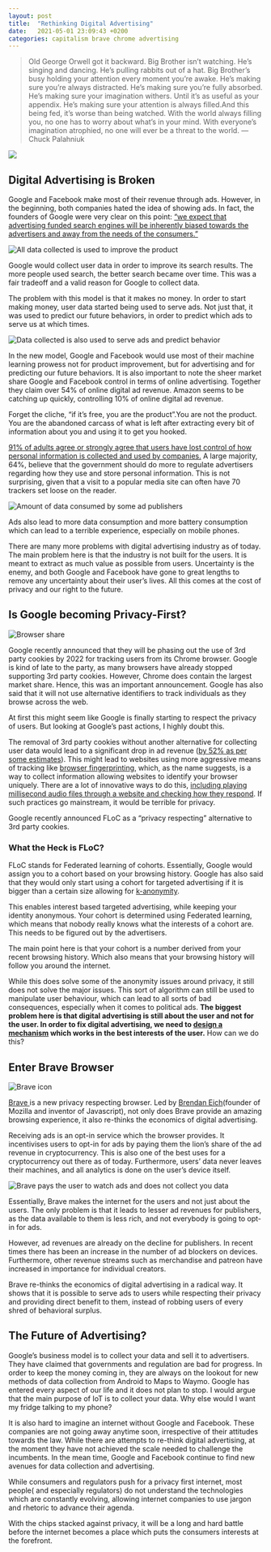 ```yaml
---
layout: post
title:  "Rethinking Digital Advertising"
date:   2021-05-01 23:09:43 +0200
categories: capitalism brave chrome advertising
---
```


>  Old George Orwell got it backward. Big Brother isn’t watching. He’s singing and dancing. He’s pulling rabbits out of a hat. Big Brother’s busy holding your attention every moment you’re awake. He’s making sure you’re always distracted. He’s making sure you’re fully absorbed. He’s making sure your imagination withers. Until it’s as useful as your appendix. He’s making sure your attention is always filled.And this being fed, it’s worse than being watched. With the world always filling you, no one has to worry about what’s in your mind. With everyone’s imagination atrophied, no one will ever be a threat to the world. — Chuck Palahniuk

![](/assets/surveillance_cap/cap1.jpg)

## Digital Advertising is Broken

Google and Facebook make most of their revenue through ads. However, in the beginning, both companies hated the idea of showing ads. In fact, the founders of Google were very clear on this point: [“we expect that advertising funded search engines will be inherently biased towards the advertisers and away from the needs of the consumers.”](http://infolab.stanford.edu/~backrub/google.html)

![All data collected is used to improve the product](/assets/surveillance_cap/cap2.png)

Google would collect user data in order to improve its search results. The more people used search, the better search became over time. This was a fair tradeoff and a valid reason for Google to collect data.

The problem with this model is that it makes no money. In order to start making money, user data started being used to serve ads. Not just that, it was used to predict our future behaviors, in order to predict which ads to serve us at which times.

![Data collected is also used to serve ads and predict behavior](/assets/surveillance_cap/cap3.png)

In the new model, Google and Facebook would use most of their machine learning prowess not for product improvement, but for advertising and for predicting our future behaviors. It is also important to note the sheer market share Google and Facebook control in terms of online advertising. Together they claim over 54% of online digital ad revenue. Amazon seems to be catching up quickly, controlling 10% of online digital ad revenue.

Forget the cliche, “if it’s free, you are the product”.You are not the product. You are the abandoned carcass of what is left after extracting every bit of information about you and using it to get you hooked.

[91% of adults agree or strongly agree that users have lost control of how personal information is collected and used by companies.](https://www.pewresearch.org/fact-tank/2016/09/21/the-state-of-privacy-in-america/) A large majority, 64%, believe that the government should do more to regulate advertisers regarding how they use and store personal information. This is not surprising, given that a visit to a popular media site can often have 70 trackers set loose on the reader.

![Amount of data consumed by some ad publishers](/assets/surveillance_cap/extra_data.png)

Ads also lead to more data consumption and more battery consumption which can lead to a terrible experience, especially on mobile phones.

There are many more problems with digital advertising industry as of today. The main problem here is that the industry is not built for the users. It is meant to extract as much value as possible from users. Uncertainty is the enemy, and both Google and Facebook have gone to great lengths to remove any uncertainty about their user’s lives. All this comes at the cost of privacy and our right to the future.

## Is Google becoming Privacy-First?

![Browser share](/assets/surveillance_cap/browser_share.png)

Google recently announced that they will be phasing out the use of 3rd party cookies by 2022 for tracking users from its Chrome browser. Google is kind of late to the party, as many browsers have already stopped supporting 3rd party cookies. However, Chrome does contain the largest market share. Hence, this was an important announcement. Google has also said that it will not use alternative identifiers to track individuals as they browse across the web.

At first this might seem like Google is finally starting to respect the privacy of users. But looking at Google’s past actions, I highly doubt this.

The removal of 3rd party cookies without another alternative for collecting user data would lead to a significant drop in ad revenue ([by 52% as per some estimates](https://www.blog.google/products/chrome/building-a-more-private-web)). This might lead to websites using more aggressive means of tracking like [browser fingerprinting](https://en.wikipedia.org/wiki/Device_fingerprint#Browser_fingerprint), which, as the name suggests, is a way to collect information allowing websites to identify your browser uniquely. There are a lot of innovative ways to do this, [including playing millisecond audio files through a website and checking how they respond](https://fingerprintjs.com/blog/audio-fingerprinting/). If such practices go mainstream, it would be terrible for privacy.

Google recently announced FLoC as a “privacy respecting” alternative to 3rd party cookies.

### What the Heck is FLoC?

FLoC stands for Federated learning of cohorts. Essentially, Google would assign you to a cohort based on your browsing history. Google has also said that they would only start using a cohort for targeted advertising if it is bigger than a certain size allowing for [k-anonymity](https://en.wikipedia.org/wiki/K-anonymity#:~:text=The%20concept%20of%20k%2Danonymity,subjects%20of%20the%20data%20cannot).

This enables interest based targeted advertising, while keeping your identity anonymous. Your cohort is determined using Federated learning, which means that nobody really knows what the interests of a cohort are. This needs to be figured out by the advertisers.

The main point here is that your cohort is a number derived from your recent browsing history. Which also means that your browsing history will follow you around the internet.

While this does solve some of the anonymity issues around privacy, it still does not solve the major issues. This sort of algorithm can still be used to manipulate user behaviour, which can lead to all sorts of bad consequences, especially when it comes to political ads. **The biggest problem here is that digital advertising is still about the user and not for the user. In order to fix digital advertising, we need to [design a mechanism](https://en.wikipedia.org/wiki/Mechanism_design#:~:text=Mechanism%20design%20is%20a%20field,settings%2C%20where%20players%20act%20rationally.) which works in the best interests of the user.** How can we do this?

## Enter Brave Browser

![Brave icon](/assets/surveillance_cap/brave.png)

[Brave ](https://brave.com/)is a new privacy respecting browser. Led by [Brendan Eich](https://en.wikipedia.org/wiki/Brendan_Eich)(founder of Mozilla and inventor of Javascript), not only does Brave provide an amazing browsing experience, it also re-thinks the economics of digital advertising.

Receiving ads is an opt-in service which the browser provides. It incentivises users to opt-in for ads by paying them the lion’s share of the ad revenue in cryptocurrency. This is also one of the best uses for a cryptocurrency out there as of today. Furthermore, users’ data never leaves their machines, and all analytics is done on the user’s device itself.

![Brave pays the user to watch ads and does not collect you data](/assets/surveillance_cap/cap4.png)

Essentially, Brave makes the internet for the users and not just about the users. The only problem is that it leads to lesser ad revenues for publishers, as the data available to them is less rich, and not everybody is going to opt-in for ads.

However, ad revenues are already on the decline for publishers. In recent times there has been an increase in the number of ad blockers on devices. Furthermore, other revenue streams such as merchandise and patreon have increased in importance for individual creators.

Brave re-thinks the economics of digital advertising in a radical way. It shows that it is possible to serve ads to users while respecting their privacy and providing direct benefit to them, instead of robbing users of every shred of behavioral surplus.

## The Future of Advertising?

Google’s business model is to collect your data and sell it to advertisers. They have claimed that governments and regulation are bad for progress. In order to keep the money coming in, they are always on the lookout for new methods of data collection from Android to Maps to Waymo. Google has entered every aspect of our life and it does not plan to stop. I would argue that the main purpose of IoT is to collect your data. Why else would I want my fridge talking to my phone?

It is also hard to imagine an internet without Google and Facebook. These companies are not going away anytime soon, irrespective of their attitudes towards the law. While there are attempts to re-think digital advertising, at the moment they have not achieved the scale needed to challenge the incumbents. In the mean time, Google and Facebook continue to find new avenues for data collection and advertising.

While consumers and regulators push for a privacy first internet, most people( and especially regulators) do not understand the technologies which are constantly evolving, allowing internet companies to use jargon and rhetoric to advance their agenda.

With the chips stacked against privacy, it will be a long and hard battle before the internet becomes a place which puts the consumers interests at the forefront.
